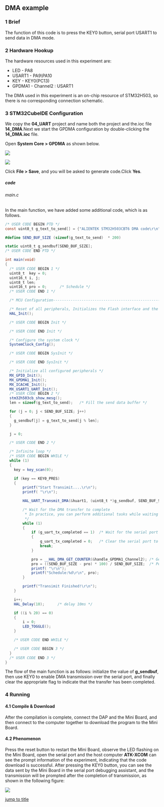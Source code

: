 ## DMA example<a name="brief"></a>

### 1 Brief
The function of this code is to press the KEY0 button, serial port USART1 to send data in DMA mode.
### 2 Hardware Hookup
The hardware resources used in this experiment are:
+ LED - PA8
+ USART1 - PA9\PA10
+ KEY - KEY0(PC13) 
+ GPDMA1 - Channel2 : USART1

The DMA used in this experiment is an on-chip resource of STM32H503, so there is no corresponding connection schematic.

### 3 STM32CubeIDE Configuration


We copy the **04_UART** project and name both the project and the.ioc file **14_DMA**.Next we start the GPDMA configuration by double-clicking the **14_DMA.ioc** file.

Open **System Core > GPDMA** as shown below.

![](../../1_docs/3_figures/14_DMA/dma1.png)

![](../../1_docs/3_figures/14_DMA/dma2.png)

Click **File > Save**, and you will be asked to generate code.Click **Yes**.

##### code
###### main.c
In the main function, we have added some additional code, which is as follows.
```c#
/* USER CODE BEGIN PTD */
const uint8_t g_text_to_send[] = {"ALIENTEK STM32H503CBT6 DMA code\r\n"};  /* The string to send in a loop */

#define SEND_BUF_SIZE (sizeof(g_text_to_send)  * 200)                      /* Length of data sent */

static uint8_t g_sendbuf[SEND_BUF_SIZE];
/* USER CODE END PTD */

int main(void)
{
  /* USER CODE BEGIN 1 */
  uint8_t  key = 0;
  uint16_t i, j;
  uint8_t len;
  uint16_t pro = 0;      /* Schedule */
  /* USER CODE END 1 */

  /* MCU Configuration--------------------------------------------------------*/

  /* Reset of all peripherals, Initializes the Flash interface and the Systick. */
  HAL_Init();

  /* USER CODE BEGIN Init */

  /* USER CODE END Init */

  /* Configure the system clock */
  SystemClock_Config();

  /* USER CODE BEGIN SysInit */

  /* USER CODE END SysInit */

  /* Initialize all configured peripherals */
  MX_GPIO_Init();
  MX_GPDMA1_Init();
  MX_ICACHE_Init();
  MX_USART1_UART_Init();
  /* USER CODE BEGIN 2 */
  stm32h503cb_show_mesg();
  len = sizeof(g_text_to_send);   /* Fill the send data buffer */

  for (j = 0; j < SEND_BUF_SIZE; j++)
  {
    g_sendbuf[j] = g_text_to_send[j % len];
  }

  j = 0;

  /* USER CODE END 2 */

  /* Infinite loop */
  /* USER CODE BEGIN WHILE */
  while (1)
  {
    key = key_scan(0);

    if (key == KEY0_PRES)
    {
        printf("Start Transimit....\r\n");
        printf( "\r\n");

        HAL_UART_Transmit_DMA(&huart1, (uint8_t *)g_sendbuf, SEND_BUF_SIZE);

        /* Wait for the DMA transfer to complete
         * In practice, you can perform additional tasks while waiting for the DMA transfer to complete.
         */
        while (1)
        {
            if (g_uart_tx_completed == 1)  /* Wait for the serial port to finish sending data */
            {
                g_uart_tx_completed = 0;   /* Clear the serial port to send data completion flag */
                break;
            }

            pro = __HAL_DMA_GET_COUNTER(&handle_GPDMA1_Channel2); /* Get how many pieces of data are left */
            pro = ((SEND_BUF_SIZE - pro) * 100) / SEND_BUF_SIZE;  /* Percentage gain */
            printf( "\r\n");
            printf("Schedule:%d\r\n", pro);
        }

        printf("Transimit Finished!\r\n");
    }

    i++;
    HAL_Delay(10);   	/* delay 10ms */

    if ((i % 20) == 0)
    {
        i = 0;
        LED_TOGGLE();
    }

    /* USER CODE END WHILE */

    /* USER CODE BEGIN 3 */
  }
  /* USER CODE END 3 */
}
```
The flow of the main function is as follows: initialize the value of **g_sendbuf**, then use KEY0 to enable DMA transmission over the serial port, and finally clear the appropriate flag to indicate that the transfer has been completed.


### 4 Running
#### 4.1 Compile & Download
After the compilation is complete, connect the DAP and the Mini Board, and then connect to the computer together to download the program to the Mini Board.
#### 4.2 Phenomenon
Press the reset button to restart the Mini Board, observe the LED flashing on the Mini Board, open the serial port and the host computer **ATK-XCOM** can see the prompt information of the experiment, indicating that the code download is successful. After pressing the KEY0 button, you can see the data sent by the Mini Board in the serial port debugging assistant, and the transmission will be prompted after the completion of transmission, as shown in the following figure:

![](../../1_docs/3_figures/14_DMA/dma3.png)

[jump to title](#brief)